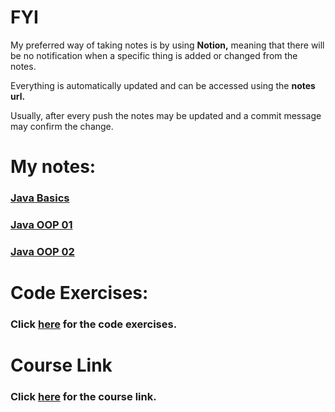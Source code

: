 # FYI

My preferred way of taking notes is by using **Notion,** meaning that there will be no notification when a specific thing is added or changed from the notes.

Everything is automatically updated and can be accessed using the **notes url.**

Usually, after every push the notes may be updated and a commit message may confirm the change.

# My notes:

### [Java Basics](https://magenta-broccoli-129.notion.site/Java-Basics-58ae752d32704f66b89c6f9d817a18e4)

### [Java OOP 01](https://magenta-broccoli-129.notion.site/Java-OOP-01-bcd3c2c2d75c49a2a4002135497ba44d)

### [Java OOP 02](https://magenta-broccoli-129.notion.site/Java-OOP-02-3def2780e59c453ca08a6f4efd49dd22)

# Code Exercises:

### Click [here](https://magenta-broccoli-129.notion.site/Code-Exercices-f22414081eab49ec93c3310868126876) for the code exercises.

# Course Link

### Click [here](https://www.udemy.com/course/java-the-complete-java-developer-course/) for the course link.

